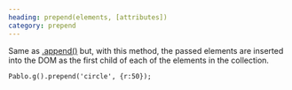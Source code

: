 ```yaml
--- 
heading: prepend(elements, [attributes])
category: prepend
---
```


Same as [.append()](/api/append) but, with this method, the passed elements are inserted into the DOM as the first child of each of the elements in the collection.

    Pablo.g().prepend('circle', {r:50});